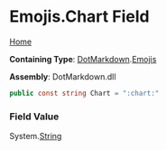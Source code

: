 # Emojis\.Chart Field

[Home](../../../README.md)

**Containing Type**: [DotMarkdown](../../README.md)\.[Emojis](../README.md)

**Assembly**: DotMarkdown\.dll

```csharp
public const string Chart = ":chart:"
```

### Field Value

System\.[String](https://docs.microsoft.com/en-us/dotnet/api/system.string)